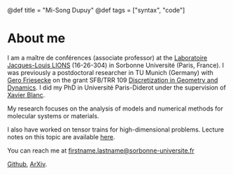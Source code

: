 @def title = "Mi-Song Dupuy"
@def tags = ["syntax", "code"]

# About me

I am a maître de conférences (associate professor) at the [Laboratoire Jacques-Louis LIONS](https://www.ljll.fr/) (16-26-304) in Sorbonne Université (Paris, France). I was previously a postdoctoral researcher in TU Munich (Germany) with [Gero Friesecke](https://www.math.cit.tum.de/math/personen/professuren/friesecke-gero/) on the grant SFB/TRR 109 [Discretization in Geometry and Dynamics](https://www.discretization.de/). I did my PhD in Université Paris-Diderot under the supervision of [Xavier Blanc](https://www.ljll.fr/~blanc/).

My research focuses on the analysis of models and numerical methods for molecular systems or materials.

I also have worked on tensor trains for high-dimensional problems. Lecture notes on this topic are available [here](teaching/TT_lectures_2025.pdf).

You can reach me at firstname.lastname@sorbonne-universite.fr

[Github](https://github.com/msdupuy), [ArXiv](https://arxiv.org/a/dupuy_m_1.html).
